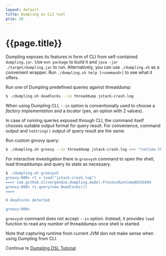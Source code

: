 ```yaml
---
layout: default
title: Dumpling as CLI tool
prio: 20
---
```


# {{page.title}}

Dumpling exposes its features in form of CLI from self-contained `dumpling.jar`. Use `mvn package` to build it and `java -jar ./target/dumpling.jar` to run. Alternatively, you can use `./dumpling.sh` as a convenient wrapper. Run `./dumpling.sh help [<command>]` to see what it offers.

Run one of Dumpling predefined queries against threaddump:

```bash
$ ./dumpling.sh deadlocks --in threaddump jstack-crash.log
```

When using Dumpling CLI, `--in` option is conventionally used to choose a *factory implementation* and a *locator* (yes, an option with 2 values).

In case of running queries exposed through CLI, the command itself chooses suitable output format for query result. For convenience, command output and `toString()` output of query result are the same.

Run custom groovy query:

```bash
$ ./dumpling.sh groovy --in threaddump jstack-crash.log <<< "runtime.threads.grep { it.threadStatus.waiting }"
```

For interactive investigation there is `groovysh` command to open the shell, load threaddumps and query its state as necessary.

```groovy
$ ./dumpling.sh groovysh
groovy:000> rt = load("jstack-crash.log")
===> com.github.olivergondza.dumpling.model.ProcessRuntime@6555694
groovy:000> rt.query(new Deadlocks())
===>

0 deadlocks detected

groovy:000>
```

`groovysh` command does not accept `--in` option. Instead, it provides `load` function to read any number of threaddumps once shell is started.

Note that capturing runtime from current JVM don not make sense when using
Dumpling from CLI.

Continue to [Dumpling DSL Tutorial](./tutorial.html).
